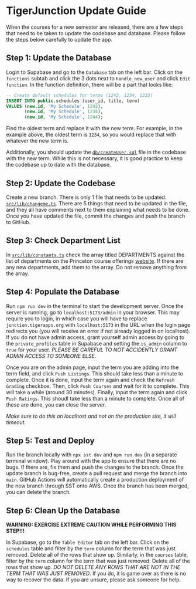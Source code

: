 # TigerJunction Update Guide
When the courses for a new semester are released, there are a few steps that need to be taken to update the codebase and database. Please follow the steps below carefully to update the app.

## Step 1: Update the Database
Login to Supabase and go to the `Database` tab on the left bar. Click on the `functions` subtab and click the 3 dots next to `handle_new_user` and click `Edit function`. In the function definition, there will be a part that looks like:
```sql
-- Create default schedules for terms (1242, 1234, 1232)
INSERT INTO public.schedules (user_id, title, term)
VALUES (new.id, 'My Schedule', 1242),
       (new.id, 'My Schedule', 1234),
       (new.id, 'My Schedule', 1244);
```
Find the oldest term and replace it with the new term. For example, in the example above, the oldest term is `1234`, so you would replace that with whatever the new term is.

Additionally, you should update the [`db/createUser.sql`](db/createUser.sql) file in the codebase with the new term. While this is not necessary, it is good practice to keep the codebase up to date with the database.

## Step 2: Update the Codebase
Create a new branch. There is only 1 file that needs to be updated: [`src/lib/changeme.ts`](src/lib/changeme.ts). There are 5 things that need to be updated in the file, and they all have comments next to them explaining what needs to be done. Once you have updated the file, commit the changes and push the branch to GitHub. 

## Step 3: Check Department List
In [`src/lib/constants.ts`](src/lib/constants.ts) check the array titled DEPARTMENTS against the list of departments on the Princeton course offerings [website](https://registrar.princeton.edu/course-offerings). If there are any new departments, add them to the array. Do not remove anything from the array.

## Step 4: Populate the Database
Run `npm run dev` in the terminal to start the development server. Once the server is running, go to `localhost:5173/admin` in your browser. This may require you to login, in which case you will have to replace `junction.tigerapps.org` with `localhost:5173` in the URL when the login page redirects you (you will receive an error if not already logged in on localhost). If you do not have admin access, grant yourself admin access by going to the `private_profiles` table in Supabase and setting the `is_admin` column to `true` for your user. *PLEASE BE CAREFUL TO NOT ACCIDENTLY GRANT ADMIN ACCESS TO SOMEONE ELSE*.

Once you are on the admin page, input the term you are adding into the term field, and click `Push Listings`. This should take less than a minute to complete. Once it is done, input the term again and check the `Refresh Grading` checkbox. Then, click `Push Courses` and wait for it to complete. This will take a while (around 30 minutes). Finally, input the term again and click `Push Ratings`. This shoudl take less than a minute to complete. Once all of these are done, you can close the server.

*Make sure to do this on localhost and not on the production site, it will timeout*.

## Step 5: Test and Deploy
Run the branch locally with `npx sst dev` and `npm run dev` (in a separate terminal window). Play around with the app to ensure that there are no bugs. If there are, fix them and push the changes to the branch. Once the update branch is bug-free, create a pull request and merge the branch into `main`. GitHub Actions will automatically create a production deployment of the new branch through SST onto AWS. Once the branch has been merged, you can delete the branch.

## Step 6: Clean Up the Database
**WARNING: EXERCISE EXTREME CAUTION WHILE PERFORMING THIS STEP!!!**

In Supabase, go to the `Table Editor` tab on the left bar. Click on the `schedules` table and filter by the `term` column for the term that was just removed. Delete all of the rows that show up. Similarly, in the `courses` table, filter by the `term` column for the term that was just removed. Delete all of the rows that show up. *DO NOT DELETE ANY ROWS THAT ARE NOT IN THE TERM THAT WAS JUST REMOVED*. If you do, it is game over as there is no way to recover the data. If you are unsure, please ask someone for help.